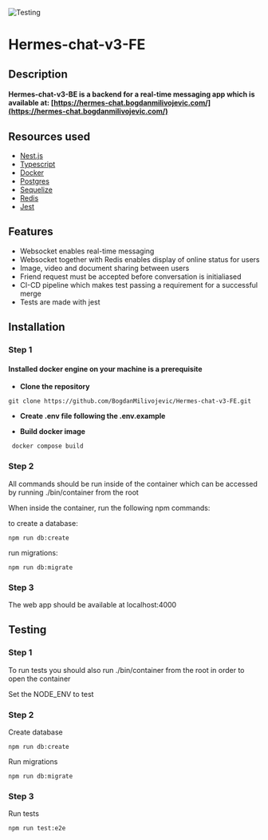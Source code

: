 ![Testing](https://github.com/BogdanMilivojevic/Hermes-chat-v3-BE/actions/workflows/pull.yml/badge.svg)

# Hermes-chat-v3-FE

## Description

#### Hermes-chat-v3-BE is a backend for a real-time messaging app which is available at: [https://hermes-chat.bogdanmilivojevic.com/](https://hermes-chat.bogdanmilivojevic.com/)

## Resources used

- [Nest.js](https://nestjs.com/)
- [Typescript](https://www.typescriptlang.org/)
- [Docker](https://www.docker.com/)
- [Postgres](https://www.postgresql.org/)
- [Sequelize](https://sequelize.org/)
- [Redis](https://redis.io/)
- [Jest](https://jestjs.io/)

## Features

- Websocket enables real-time messaging
- Websocket together with Redis enables display of online status for users
- Image, video and document sharing between users
- Friend request must be accepted before conversation is initialiased
- CI-CD pipeline which makes test passing a requirement for a successful merge
- Tests are made with jest

## Installation

### Step 1

#### Installed docker engine on your machine is a prerequisite

- **Clone the repository**

```
git clone https://github.com/BogdanMilivojevic/Hermes-chat-v3-FE.git
```

- **Create .env file following the .env.example**

- **Build docker image**

```
 docker compose build
```

### Step 2

All commands should be run inside of the container which can be accessed by running ./bin/container from the root

When inside the container, run the following npm commands:

to create a database:

```
npm run db:create
```

run migrations:

```
npm run db:migrate
```

### Step 3

The web app should be available at localhost:4000

## Testing

### Step 1

To run tests you should also run ./bin/container from the root in order to open the container

Set the NODE_ENV to test

### Step 2

Create database

```
npm run db:create
```

Run migrations

```
npm run db:migrate
```

### Step 3

Run tests

```
npm run test:e2e
```
